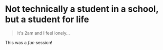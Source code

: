 # Not technically a student in a school, but a student for life

> It's 2am and I feel lonely...

This was a *fun* session!

